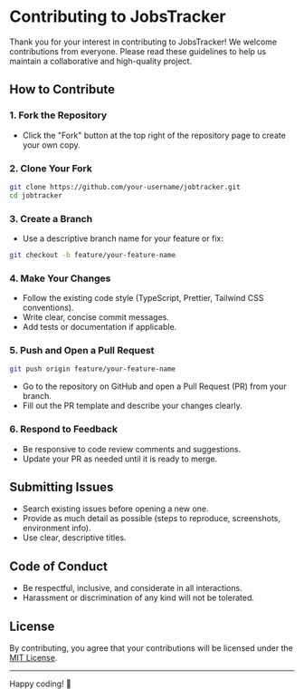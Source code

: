 # Contributing to JobsTracker

Thank you for your interest in contributing to JobsTracker! We welcome contributions from everyone. Please read these guidelines to help us maintain a collaborative and high-quality project.

## How to Contribute

### 1. Fork the Repository
- Click the "Fork" button at the top right of the repository page to create your own copy.

### 2. Clone Your Fork
```bash
git clone https://github.com/your-username/jobtracker.git
cd jobtracker
```

### 3. Create a Branch
- Use a descriptive branch name for your feature or fix:
```bash
git checkout -b feature/your-feature-name
```

### 4. Make Your Changes
- Follow the existing code style (TypeScript, Prettier, Tailwind CSS conventions).
- Write clear, concise commit messages.
- Add tests or documentation if applicable.

### 5. Push and Open a Pull Request
```bash
git push origin feature/your-feature-name
```
- Go to the repository on GitHub and open a Pull Request (PR) from your branch.
- Fill out the PR template and describe your changes clearly.

### 6. Respond to Feedback
- Be responsive to code review comments and suggestions.
- Update your PR as needed until it is ready to merge.

## Submitting Issues
- Search existing issues before opening a new one.
- Provide as much detail as possible (steps to reproduce, screenshots, environment info).
- Use clear, descriptive titles.

## Code of Conduct
- Be respectful, inclusive, and considerate in all interactions.
- Harassment or discrimination of any kind will not be tolerated.

## License
By contributing, you agree that your contributions will be licensed under the [MIT License](LICENSE).

---

Happy coding! 🚀 